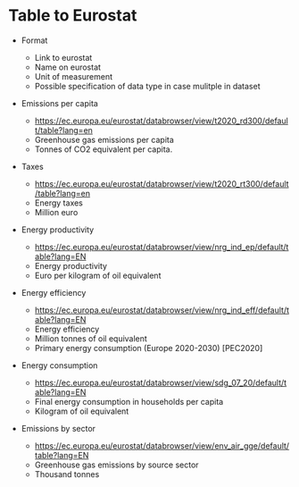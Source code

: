 # Table to Eurostat

- Format
    - Link to eurostat
    - Name on eurostat
    - Unit of measurement
    - Possible specification of data type in case mulitple in dataset

- Emissions per capita
    - https://ec.europa.eu/eurostat/databrowser/view/t2020_rd300/default/table?lang=en
    - Greenhouse gas emissions per capita
    - Tonnes of CO2 equivalent per capita.

- Taxes
    - https://ec.europa.eu/eurostat/databrowser/view/t2020_rt300/default/table?lang=en
    - Energy taxes
    - Million euro

- Energy productivity
    - https://ec.europa.eu/eurostat/databrowser/view/nrg_ind_ep/default/table?lang=EN
    - Energy productivity
    - Euro per kilogram of oil equivalent

- Energy efficiency
    - https://ec.europa.eu/eurostat/databrowser/view/nrg_ind_eff/default/table?lang=EN
    - Energy efficiency
    - Million tonnes of oil equivalent
    - Primary energy consumption (Europe 2020-2030) [PEC2020]

- Energy consumption 
    - https://ec.europa.eu/eurostat/databrowser/view/sdg_07_20/default/table?lang=EN
    - Final energy consumption in households per capita
    - Kilogram of oil equivalent

- Emissions by sector 
    - https://ec.europa.eu/eurostat/databrowser/view/env_air_gge/default/table?lang=EN
    - Greenhouse gas emissions by source sector
    - Thousand tonnes

